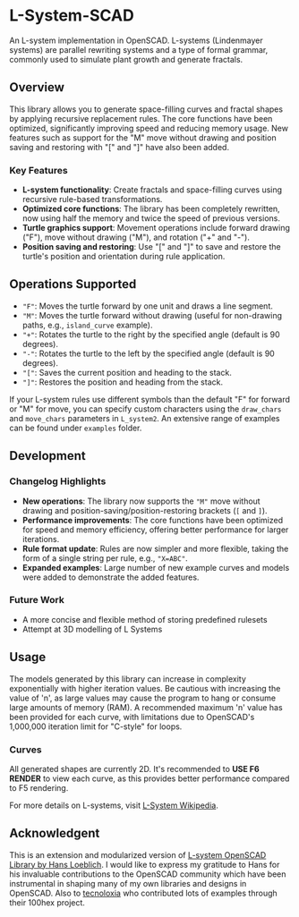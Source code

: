 # L-System-SCAD

An L-system implementation in OpenSCAD. L-systems (Lindenmayer systems) are parallel rewriting systems and a type of formal grammar, commonly used to simulate plant growth and generate fractals.

## Overview

This library allows you to generate space-filling curves and fractal shapes by applying recursive replacement rules. The core functions have been optimized, significantly improving speed and reducing memory usage. New features such as support for the "M" move without drawing and position saving and restoring with "[" and "]" have also been added.

### Key Features

- **L-system functionality**: Create fractals and space-filling curves using recursive rule-based transformations.
- **Optimized core functions**: The library has been completely rewritten, now using half the memory and twice the speed of previous versions.
- **Turtle graphics support**: Movement operations include forward drawing ("F"), move without drawing ("M"), and rotation ("+" and "-").
- **Position saving and restoring**: Use "[" and "]" to save and restore the turtle's position and orientation during rule application.

## Operations Supported

- `"F"`: Moves the turtle forward by one unit and draws a line segment.
- `"M"`: Moves the turtle forward without drawing (useful for non-drawing paths, e.g., `island_curve` example).
- `"+"`: Rotates the turtle to the right by the specified angle (default is 90 degrees).
- `"-"`: Rotates the turtle to the left by the specified angle (default is 90 degrees).
- `"["`: Saves the current position and heading to the stack.
- `"]"`: Restores the position and heading from the stack.

If your L-system rules use different symbols than the default "F" for forward or "M" for move, you can specify custom characters using the `draw_chars` and `move_chars` parameters in `L_system2`. An extensive range of examples can be found under `examples` folder.

## Development

### Changelog Highlights

- **New operations**: The library now supports the `"M"` move without drawing and position-saving/position-restoring brackets (`[` and `]`).
- **Performance improvements**: The core functions have been optimized for speed and memory efficiency, offering better performance for larger iterations.
- **Rule format update**: Rules are now simpler and more flexible, taking the form of a single string per rule, e.g., `"X=ABC"`.
- **Expanded examples**: Large number of new example curves and models were added to demonstrate the added features.

### Future Work

- A more concise and flexible method of storing predefined rulesets
- Attempt at 3D modelling of L Systems

## Usage

The models generated by this library can increase in complexity exponentially with higher iteration values. Be cautious with increasing the value of 'n', as large values may cause the program to hang or consume large amounts of memory (RAM). A recommended maximum 'n' value has been provided for each curve, with limitations due to OpenSCAD's 1,000,000 iteration limit for "C-style" for loops.

### Curves

All generated shapes are currently 2D. It's recommended to **USE F6 RENDER** to view each curve, as this provides better performance compared to F5 rendering.

For more details on L-systems, visit [L-System Wikipedia](https://en.wikipedia.org/wiki/L-system).

## Acknowledgent

This is an extension and modularized version of [L-system OpenSCAD Library by Hans Loeblich](https://gist.github.com/thehans/a1494db8046a58832e2ebb10a5908a66).
I would like to express my gratitude to Hans for his invaluable contributions to the OpenSCAD community which have been instrumental in shaping many of my own libraries and designs in OpenSCAD. Also to [tecnoloxia](https://github.com/tecnoloxia) who contributed lots of examples through their 100hex project.
